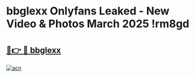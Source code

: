 # bbglexx Onlyfans Leaked - New Video & Photos March 2025 !rm8gd

# <h2><a href="https://narozt.iuczelnia.edu.pl?title=bbglexx&ref=rm8gd">🔗👉 🔴 bbglexx</a></h2>

[![acn](https://github.com/user-attachments/assets/0f9c940e-d8b0-45ae-aac7-cd30a18b3e1c)](https://narozt.iuczelnia.edu.pl?title=bbglexx&ref=rm8gd)

